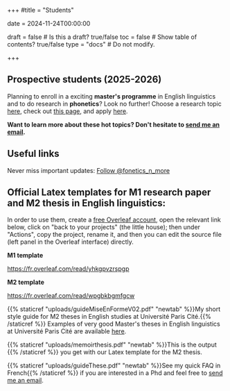 +++
#title = "Students"

date = 2024-11-24T00:00:00

draft = false  # Is this a draft? true/false
toc = false  # Show table of contents? true/false
type = "docs"  # Do not modify.



+++


## Prospective students (2025-2026)

Planning to enroll in a exciting __master's programme__ in English linguistics and to do research in __phonetics__? Look no further! Choose a research topic [here](../topics), check out [this page](https://u-paris.fr/etudes-anglophones/en/m1-m2-in-llcer-specialization-in-english-and-american-studies-english-linguistics/), and apply [here](https://candidature.monmaster.gouv.fr/).

__Want to learn more about these hot topics? Don't hesitate to [send me an email](mailto:emmanuel.ferragne@u-paris.fr).__

## Useful links

Never miss important updates: <a href="https://twitter.com/fonetics_n_more?ref_src=twsrc%5Etfw" class="twitter-follow-button" data-show-count="false">Follow @fonetics_n_more</a><script async src="https://platform.twitter.com/widgets.js" charset="utf-8"></script>

## Official Latex templates for M1 research paper and M2 thesis in English linguistics:

In order to use them, create a [free Overleaf account](https://fr.overleaf.com/), open the relevant link below, click on "back to your projects" (the little house); then under "Actions", copy the project, rename it, and then you can edit the source file (left panel in the Overleaf interface) directly.   

__M1 template__ 

https://fr.overleaf.com/read/yhkgpvzrspgp

__M2 template__

https://fr.overleaf.com/read/wpgbkbgmfgcw


{{% staticref "uploads/guideMiseEnFormeV02.pdf" "newtab" %}}My short style guide for M2 theses in English studies at Université Paris Cité.{{% /staticref %}}
Examples of very good Master's theses in English linguistics at Université Paris Cité are available [here](https://cloud.parisdescartes.fr/index.php/s/CS2x4afK2rACPoj).

{{% staticref "uploads/memoirthesis.pdf" "newtab" %}}This is the output {{% /staticref %}} you get with our Latex template for the M2 thesis.

{{% staticref "uploads/guideThese.pdf" "newtab" %}}See my quick FAQ in French{{% /staticref %}} if you are interested in a Phd and feel free to [send me an email](mailto:emmanuel.ferragne@u-paris.fr).
